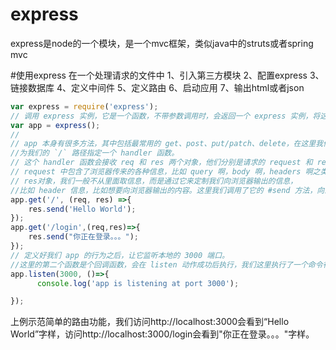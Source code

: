 # express
express是node的一个模块，是一个mvc框架，类似java中的struts或者spring mvc

#使用express
在一个处理请求的文件中
1、引入第三方模块
2、配置express
3、链接数据库
4、定义中间件
5、定义路由
6、启动应用
7、输出html或者json

``` javascript
var express = require('express');
// 调用 express 实例，它是一个函数，不带参数调用时，会返回一个 express 实例，将这个变量赋予 app 变量。
var app = express();
//
// app 本身有很多方法，其中包括最常用的 get、post、put/patch、delete，在这里我们调用其中的 get 方法，
//为我们的 `/` 路径指定一个 handler 函数。
// 这个 handler 函数会接收 req 和 res 两个对象，他们分别是请求的 request 和 response。
// request 中包含了浏览器传来的各种信息，比如 query 啊，body 啊，headers 啊之类的，都可以通过 req 对象访问到。
// res对象，我们一般不从里面取信息，而是通过它来定制我们向浏览器输出的信息，
//比如 header 信息，比如想要向浏览器输出的内容。这里我们调用了它的 #send 方法，向浏览器输出一个字符串。
app.get('/', (req, res) =>{
    res.send('Hello World');
});
app.get('/login',(req,res)=>{
    res.send("你正在登录。。。");
});
// 定义好我们 app 的行为之后，让它监听本地的 3000 端口。
//这里的第二个函数是个回调函数，会在 listen 动作成功后执行，我们这里执行了一个命令行输出操作，告诉我们监听动作已完成。
app.listen(3000, ()=>{
      console.log('app is listening at port 3000');

});
```

上例示范简单的路由功能，我们访问http://localhost:3000会看到“Hello World”字样，访问http://localhost:3000/login会看到"你正在登录。。。"字样。


